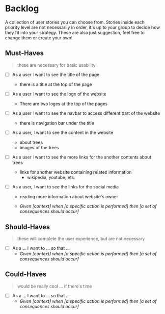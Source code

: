 # Backlog

A collection of user stories you can choose from. Stories inside each priority
level are not necessarily in order, it's up to your group to decide how they fit
into your strategy. These are also just suggestion, feel free to change them or
create your own!

## Must-Haves

> these are necessary for basic usability

- [ ] As a user I want to see the title of the page
  - there is a title at the top of the page
- [ ] As a user I want to see the logo of the website
  - There are two loges at the top of the pages
- [ ] As a user I want to see the navbar to access different part of the website
  - there is navigation bar under the title
- [ ] As a user, I want to see the content in the website
  - about trees
  - images of the trees
- [ ] As a user I want to see the more links for the another contents about
      trees
  - links for another website containing related information
    - wikipedia, youtube, ets.
- [ ] As a user, I want to see the links for the social media

  - reading more information about website's owner

  - _Given [context] when [a specific action is performed] then [a set of
    consequences should occur]_

## Should-Haves

> these will complete the user experience, but are not necessary

- [ ] As a ... I want to ... so that ...
  - _Given [context] when [a specific action is performed] then [a set of
    consequences should occur]_

## Could-Haves

> would be really cool ... if there's time

- [ ] As a ... I want to ... so that ...
  - _Given [context] when [a specific action is performed] then [a set of
    consequences should occur]_
